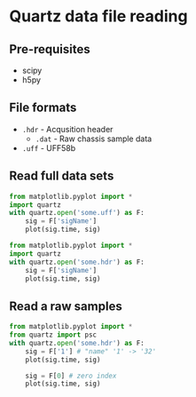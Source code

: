 # Quartz data file reading


## Pre-requisites

- scipy
- h5py

## File formats

- `.hdr` - Acqusition header
  - `.dat` - Raw chassis sample data
- `.uff` - UFF58b

## Read full data sets

```py
from matplotlib.pyplot import *
import quartz
with quartz.open('some.uff') as F:
    sig = F['sigName']
    plot(sig.time, sig)
```

```py
from matplotlib.pyplot import *
import quartz
with quartz.open('some.hdr') as F:
    sig = F['sigName']
    plot(sig.time, sig)
```

## Read a raw samples

```py
from matplotlib.pyplot import *
from quartz import psc
with quartz.open('some.hdr') as F:
    sig = F['1'] # "name" '1' -> '32'
    plot(sig.time, sig)

    sig = F[0] # zero index
    plot(sig.time, sig)
